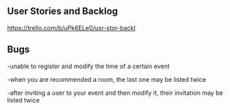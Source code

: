 ## User Stories and Backlog

https://trello.com/b/uPk6ELe0/usr-stor-backl

## Bugs

-unable to register and modify the time of a certain event

-when you are recommended a room, the last one may be listed twice

-after inviting a user to your event and then modify it, their invitation may be listed twice

